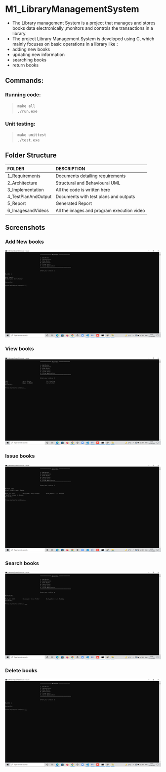 # M1_LibraryManagementSystem

* The Library management System is a project that manages and stores books data electronically ,monitors and controls the transactions in a library. 
* The project Library Management System is developed using C, which mainly focuses on basic operations in a library like :
* adding new books 
* updating new information 
* searching books 
* return books


## Commands:
### Running code:
> `make all`  
> `./run.exe`

### Unit testing:
> `make unittest`  
> `./test.exe`


## Folder Structure
|FOLDER|DESCRIPTION|
|:-----|:----------|
|1_Requirements|Documents detailing requirements|
|2_Architecture|Structural and Behavioural UML|
|3_Implementation|All the code is written here|
|4_TestPlanAndOutput|Documents with test plans and outputs|
|5_Report|Generated Report|
|6_ImagesandVideos|All the images and program execution video|


## Screenshots

### Add New books
![img](./6_Images/addbook.png)

### View books
![img](./6_Images/viewbooks.png)

### Issue books
![img](./6_Images/issuebook.png)

### Search books
![img](./6_Images/searchbook.png)

### Delete books
![img](./6_Images/deletebook.png)
